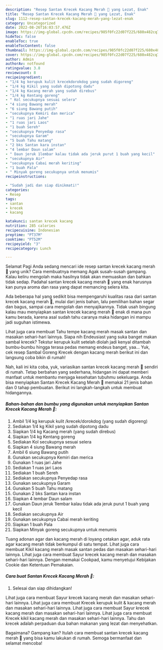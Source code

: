 ```yaml
---
description: "Resep Santan Krecek Kacang Merah 🌰 yang Lezat, Enak"
title: "Resep Santan Krecek Kacang Merah 🌰 yang Lezat, Enak"
slug: 1112-resep-santan-krecek-kacang-merah-yang-lezat-enak
category: Uncategorized
date: 2022-08-26T16:03:57.476Z
image: https://img-global.cpcdn.com/recipes/985f0fc22d07f225/680x482cq70/santan-krecek-kacang-merah-foto-resep-utama.jpg
hideToc: false
enableToc: true
enableTocContent: false
thumbnail: https://img-global.cpcdn.com/recipes/985f0fc22d07f225/680x482cq70/santan-krecek-kacang-merah-foto-resep-utama.jpg
cover: https://img-global.cpcdn.com/recipes/985f0fc22d07f225/680x482cq70/santan-krecek-kacang-merah-foto-resep-utama.jpg
author: Admin
authorAv: notfound
ratingvalue: 3.8
reviewcount: 8
recipeingredient:
- "1/4 kg kerupuk kulit krecekdorokdog yang sudah digoreng"
- "1/4 kg Kikil yang sudah dipotong dadu"
- "1/4 kg Kacang merah yang sudah direbus"
- "1/4 kg Kentang goreng"
- " Kol secukupnya sesuai selera"
- "4 siung Bawang merah"
- "6 siung Bawang putih"
- "secukupnya Kemiri dan merica"
- "1 ruas jari Jahe"
- "1 ruas jari Laos"
- "1 buah Sereh"
- "secukupnya Penyedap rasa"
- "secukupnya Garam"
- "5 buah Tahu matang"
- "2 bks Santan kara instan"
- "4 lembar Daun salam"
- " Daun jeruk 1lembar kalau tidak ada jeruk purut 1 buah yang kecil"
- "secukupnya Air"
- "secukupnya Cabai merah keriting"
- "1 buah Pala"
- " Minyak goreng secukupnya untuk menumis"
recipeinstructions:

- "Sudah jadi dan siap dinikmati!"
categories:
- Resep
tags:
- santan
- krecek
- kacang

katakunci: santan krecek kacang 
nutrition: 285 calories
recipecuisine: Indonesian
preptime: "PT37M"
cooktime: "PT52M"
recipeyield: "3"
recipecategory: Lunch

---
```



Selamat Pagi Anda sedang mencari ide resep santan krecek kacang merah 🌰 yang unik? Cara membuatnya memang Agak susah-susah gampang. Kalau keliru mengolah maka hasilnya tidak akan memuaskan dan bahkan tidak sedap. Padahal santan krecek kacang merah 🌰 yang enak harusnya kan punya aroma dan rasa yang dapat memancing selera kita.


Ada beberapa hal yang sedikit bisa mempengaruhi kualitas rasa dari santan krecek kacang merah 🌰, mulai dari jenis bahan, lalu pemilihan bahan segar dan bagus, sampai cara mengolah dan menyajikannya. Tidak usah bingung kalau mau menyiapkan santan krecek kacang merah 🌰 enak di mana pun kamu berada, karena asal sudah tahu caranya maka hidangan ini mampu jadi suguhan istimewa.

Lihat juga cara membuat Tahu tempe kacang merah masak santan dan masakan sehari-hari lainnya. Siapa nih Endeusiast yang suka banget makan sambal krecek? Tekstur kerupuk kulit setelah diolah jadi kenyal ditambah bumbu-bumbu hingga terasa pedas memang endeus banget, yaa… Yuk, cek resep Sambal Goreng Krecek dengan kacang merah berikut ini dan langsung coba bikin di rumah!


Nah, kali ini kita coba, yuk, variasikan santan krecek kacang merah 🌰 sendiri di rumah. Tetap berbahan yang sederhana, hidangan ini dapat memberi manfaat untuk membantu menjaga kesehatan tubuhmu sekeluarga. Anda bisa menyiapkan Santan Krecek Kacang Merah 🌰 memakai 21 jenis bahan dan 0 tahap pembuatan. Berikut ini langkah-langkah untuk membuat hidangannya.

<!--inarticleads1-->

##### Bahan-bahan dan bumbu yang digunakan untuk menyiapkan Santan Krecek Kacang Merah 🌰:

1. Ambil 1/4 kg kerupuk kulit /krecek/dorokdog (yang sudah digoreng)
1. Sediakan 1/4 kg Kikil yang sudah dipotong dadu
1. Siapkan 1/4 kg Kacang merah (yang sudah direbus)
1. Siapkan 1/4 kg Kentang goreng
1. Sediakan  Kol secukupnya sesuai selera
1. Siapkan 4 siung Bawang merah
1. Ambil 6 siung Bawang putih
1. Gunakan secukupnya Kemiri dan merica
1. Gunakan 1 ruas jari Jahe
1. Sediakan 1 ruas jari Laos
1. Sediakan 1 buah Sereh
1. Sediakan secukupnya Penyedap rasa
1. Gunakan secukupnya Garam
1. Gunakan 5 buah Tahu matang
1. Gunakan 2 bks Santan kara instan
1. Siapkan 4 lembar Daun salam
1. Gunakan  Daun jeruk 1lembar kalau tidak ada jeruk purut 1 buah yang kecil
1. Sediakan secukupnya Air
1. Gunakan secukupnya Cabai merah keriting
1. Siapkan 1 buah Pala
1. Siapkan  Minyak goreng secukupnya untuk menumis


Tuang adonan agar dan kacang merah di loyang cetakan agar, aduk rata agar kacang merah tidak berkumpul di satu tempat. Lihat juga cara membuat Kikil kacang merah masak santan pedas dan masakan sehari-hari lainnya. Lihat juga cara membuat Sayur krecek kacang merah dan masakan sehari-hari lainnya. Dengan memakai Cookpad, kamu menyetujui Kebijakan Cookie dan Ketentuan Pemakaian. 

<!--inarticleads2-->

##### Cara buat Santan Krecek Kacang Merah 🌰:


1. Selesai dan siap dihidangkan!

Lihat juga cara membuat Sayur krecek kacang merah dan masakan sehari-hari lainnya. Lihat juga cara membuat Krecek kerupuk kulit &amp; kacang merah dan masakan sehari-hari lainnya. Lihat juga cara membuat Sayur krecek kacang merah dan masakan sehari-hari lainnya. Lihat juga cara membuat Krecek kikil kacang merah dan masakan sehari-hari lainnya. Tahu dan krecek adalah perpaduan dua bahan makanan yang lezat dan menyehatkan. 

Bagaimana? Gampang kan? Itulah cara membuat santan krecek kacang merah 🌰 yang bisa kamu lakukan di rumah. Semoga bermanfaat dan selamat mencoba!
